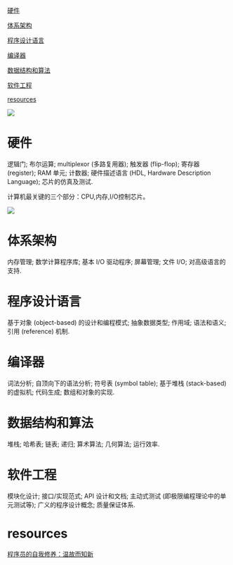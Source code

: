 [硬件](#硬件)

[体系架构](#体系架构)

[程序设计语言](#程序设计语言)

[编译器](#编译器)

[数据结构和算法](#数据机构和算法)

[软件工程](#软件工程)

[resources](#resources)

![](https://raw.githubusercontent.com/Xianzhan/resources/master/pictures/20180425152407.png)

# 硬件

逻辑门; 布尔运算; multiplexor (多路复用器); 触发器 (flip-flop); 寄存器 (register); RAM 单元; 计数器; 硬件描述语言 (HDL, Hardware Description Language); 芯片的仿真及测试.

计算机最关键的三个部分：CPU,内存,I/O控制芯片。

![](https://raw.githubusercontent.com/Xianzhan/resources/master/pictures/20180412105858.png)

# 体系架构

内存管理; 数学计算程序库; 基本 I/O 驱动程序; 屏幕管理; 文件 I/O; 对高级语言的支持.

# 程序设计语言

基于对象 (object-based) 的设计和编程模式; 抽象数据类型; 作用域; 语法和语义; 引用 (reference) 机制.

# 编译器

词法分析; 自顶向下的语法分析; 符号表 (symbol table); 基于堆栈 (stack-based) 的虚拟机; 代码生成; 数组和对象的实现.

# 数据结构和算法

堆栈; 哈希表; 链表; 递归; 算术算法; 几何算法; 运行效率.

# 软件工程

模块化设计; 接口/实现范式; API 设计和文档; 主动式测试 (即极限编程理论中的单元测试等); 广义的程序设计概念; 质量保证体系.

# resources

[程序员的自我修养：温故而知新](https://mp.weixin.qq.com/s/8rQKJxFaFDznrTRHmVNNQA)
